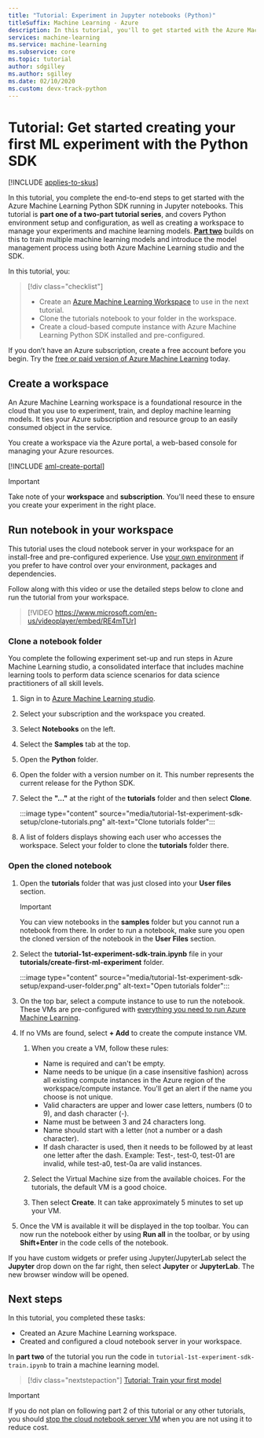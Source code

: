 ```yaml
---
title: "Tutorial: Experiment in Jupyter notebooks (Python)"
titleSuffix: Machine Learning - Azure 
description: In this tutorial, you'll to get started with the Azure Machine Learning Python SDK running in Jupyter notebooks.  In Part 1, you create a workspace in which you'll manage experiments and ML models. 
services: machine-learning
ms.service: machine-learning
ms.subservice: core
ms.topic: tutorial
author: sdgilley
ms.author: sgilley
ms.date: 02/10/2020
ms.custom: devx-track-python
---
```


# Tutorial: Get started creating your first ML experiment with the Python SDK
[!INCLUDE [applies-to-skus](../../includes/aml-applies-to-basic-enterprise-sku.md)]

In this tutorial, you complete the end-to-end steps to get started with the Azure Machine Learning Python SDK running in Jupyter notebooks. This tutorial is **part one of a two-part tutorial series**, and covers Python environment setup and configuration, as well as creating a workspace to manage your experiments and machine learning models. [**Part two**](tutorial-1st-experiment-sdk-train.md) builds on this to train multiple machine learning models and introduce the model management process using both Azure Machine Learning studio and the SDK.

In this tutorial, you:

> [!div class="checklist"]
> * Create an [Azure Machine Learning Workspace](concept-workspace.md) to use in the next tutorial.
> * Clone the tutorials notebook to your folder in the workspace.
> * Create a cloud-based compute instance with Azure Machine Learning Python SDK installed and pre-configured.


If you don’t have an Azure subscription, create a free account before you begin. Try the [free or paid version of Azure Machine Learning](https://aka.ms/AMLFree) today.

## Create a workspace

An Azure Machine Learning workspace is a foundational resource in the cloud that you use to experiment, train, and deploy machine learning models. It ties your Azure subscription and resource group to an easily consumed object in the service. 

You create a workspace via the Azure portal, a web-based console for managing your Azure resources. 

[!INCLUDE [aml-create-portal](../../includes/aml-create-in-portal.md)]

>[!IMPORTANT] 
> Take note of your **workspace** and **subscription**. You'll need these to ensure you create your experiment in the right place. 

## <a name="azure"></a>Run notebook in your workspace

This tutorial uses the cloud notebook server in your workspace for an install-free and pre-configured experience. Use [your own environment](how-to-configure-environment.md#local) if you prefer to have control over your environment, packages and dependencies.

 Follow along with this video or use the detailed steps below to clone and run the tutorial from your workspace. 

> [!VIDEO https://www.microsoft.com/en-us/videoplayer/embed/RE4mTUr]

### Clone a notebook folder

You complete the following experiment set-up and run steps in Azure Machine Learning studio, a consolidated interface that includes machine learning tools to perform data science scenarios for data science practitioners of all skill levels.

1. Sign in to [Azure Machine Learning studio](https://ml.azure.com/).

1. Select your subscription and the workspace you created.

1. Select **Notebooks** on the left.

1. Select the **Samples** tab at the top.

1. Open the **Python** folder.

1. Open the folder with a version number on it.  This number represents the current release for the Python SDK.

1. Select the **"..."** at the right of the **tutorials** folder and then select **Clone**.

    :::image type="content" source="media/tutorial-1st-experiment-sdk-setup/clone-tutorials.png" alt-text="Clone tutorials folder":::

1. A list of folders displays showing each user who accesses the workspace.  Select your folder to clone the **tutorials**  folder there.

### <a name="open"></a>Open the cloned notebook

1. Open the **tutorials** folder that was just closed into your **User files** section.

    > [!IMPORTANT]
    > You can view notebooks in the **samples** folder but you cannot run a notebook from there.  In order to run a notebook, make sure you open the cloned version of the notebook in the **User Files** section.
    
1. Select the **tutorial-1st-experiment-sdk-train.ipynb** file in your **tutorials/create-first-ml-experiment** folder.

    :::image type="content" source="media/tutorial-1st-experiment-sdk-setup/expand-user-folder.png" alt-text="Open tutorials folder":::


1. On the top bar, select a compute instance to use to run the notebook. These VMs are pre-configured with [everything you need to run Azure Machine Learning](concept-compute-instance.md#contents). 

1. If no VMs are found, select **+ Add** to create the compute instance VM. 

    1. When you create a VM, follow these rules:  
        + Name is required and can't be empty.
        + Name needs to be unique (in a case insensitive fashion) across all existing compute instances in the Azure region of the workspace/compute instance. You'll get an alert if the name you choose is not unique.
        + Valid characters are upper and lower case letters, numbers (0 to 9), and dash character (-).
        + Name must be between 3 and 24 characters long.
        + Name should start with a letter (not a number or a dash character).
        + If dash character is used, then it needs to be followed by at least one letter after the dash. Example: Test-, test-0, test-01 are invalid, while test-a0, test-0a are valid instances.

    1.  Select the Virtual Machine size from the available choices. For the tutorials, the default VM is a good choice.

    1. Then select **Create**. It can take approximately 5 minutes to set up your VM.

1. Once the VM is available it will be displayed in the top toolbar.  You can now run the notebook either by using **Run all** in the toolbar, or by using **Shift+Enter** in the code cells of the notebook.

If you have custom widgets or prefer using Jupyter/JupyterLab select the **Jupyter** drop down on the far right, then select **Jupyter** or **JupyterLab**. The new browser window will be opened.

## Next steps

In this tutorial, you completed these tasks:

* Created an Azure Machine Learning workspace.
* Created and configured a cloud notebook server in your workspace.

In **part two** of the tutorial you run the code in `tutorial-1st-experiment-sdk-train.ipynb` to train a machine learning model. 

> [!div class="nextstepaction"]
> [Tutorial: Train your first model](tutorial-1st-experiment-sdk-train.md)

> [!IMPORTANT]
> If you do not plan on following part 2 of this tutorial or any other tutorials, you should [stop the cloud notebook server VM](tutorial-1st-experiment-sdk-train.md#clean-up-resources) when you are not using it to reduce cost.


